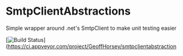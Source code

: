 # SmtpClientAbstractions
Simple wrapper around .net's SmtpClient to make unit testing easier

[![Build Status](https://ci.appveyor.com/api/projects/status/suea4ajwp6fd0rg3?svg=true "Build Status")](https://ci.appveyor.com/project/GeoffHorsey/smtpclientabstraction
